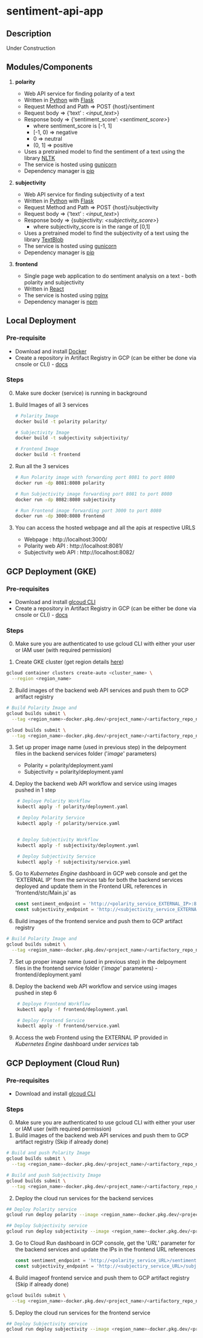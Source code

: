 # sentiment-api-app

## Description
Under Construction

## Modules/Components
1. **polarity**
	- Web API service for finding polarity of a text
	- Written in [Python](https://www.python.org/) with [Flask](https://flask.palletsprojects.com/en/2.2.x/)
	- Request Method and Path => POST {host}/sentiment
	- Request body => {‘text’ : _<input_text>_}
	- Response body => {‘sentiment_score’: _<sentiment_score>_}
		- where sentiment_score is [-1, 1]
		- [-1, 0) => negative 
		- 0 => neutral
		- (0, 1] => positive 
	- Uses a pretrained model to find the sentiment of a text using the library [NLTK](https://www.nltk.org/)
	- The service is hosted using [gunicorn](https://gunicorn.org/)
	- Dependency manager is [pip](https://pip.pypa.io/en/stable/)

2. **subjectivity**
	- Web API service for finding subjectivity of a text
	- Written in [Python](https://www.python.org/) with [Flask](https://flask.palletsprojects.com/en/2.2.x/)
	- Request Method and Path => POST {host}/subjectivity
	- Request body => {‘text’ : _<input_text>_}
	- Response body => {subjectivity: _<subjectivity_score>_}
		- where subjectivity_score is in the range of [0,1]
	- Uses a pretrained model to find the subjectivity of a text using the library [TextBlob](https://textblob.readthedocs.io/en/dev/)
	- The service is hosted using [gunicorn](https://gunicorn.org/)
	- Dependency manager is [pip](https://pip.pypa.io/en/stable/)

3. **frontend**
	- Single page web application to do sentiment analysis on a text - both polarity and subjectivity
	- Written in [React](https://reactjs.org/)
	- The service is hosted using [nginx](https://www.nginx.com/)
	- Dependency manager is [npm](https://www.npmjs.com/)


## Local Deployment
### Pre-requisite
- Download and install [Docker](https://docs.docker.com/get-docker/)
- Create a repository in Artifact Registry in GCP (can be either be done via cnsole or CLI) - [docs](https://cloud.google.com/artifact-registry/docs/repositories/create-repos#docker)

### Steps
0. Make sure docker (service) is running in background

1. Build Images of all 3 services
	```sh
	# Polarity Image
	docker build -t polarity polarity/

	# Subjectivity Image
	docker build -t subjectivity subjectivity/

	# Frontend Image
	docker build -t frontend
	```

2. Run all the 3 services
	```sh
	# Run Polarity image with forwarding port 8081 to port 8080
	docker run -dp 8081:8080 polarity

	# Run Subjectivity image forwarding port 8081 to port 8080
	docker run -dp 8082:8080 subjectivity

	# Run Frontend image forwarding port 3000 to port 8080
	docker run -dp 3000:8080 frontend
	```

3. You can access the hosted webpage and all the apis at respective URLS
	- Webpage : http://localhost:3000/
	- Polarity web API : http://localhost:8081/
	- Subjectivity web API : http://localhost:8082/ 

## GCP Deployment (GKE)
### Pre-requisites
- Download and install [glcoud CLI](https://cloud.google.com/sdk/docs/install)
- Create a repository in Artifact Registry in GCP (can be either be done via cnsole or CLI) - [docs](https://cloud.google.com/artifact-registry/docs/repositories/create-repos#docker)

### Steps
0. Make sure you are authenticated to use gcloud CLI with either your user or IAM user (with required permission)

1. Create GKE cluster (get region details [here](https://cloud.google.com/compute/docs/regions-zones))
```sh
gcloud container clusters create-auto <cluster_name> \
  --region <region_name>
```

2. Build images of the backend web API services and push them to GCP artifact registry
```sh
# Build Polarity Image and 
gcloud builds submit \
  --tag <region_name>-docker.pkg.dev/<project_name>/<artifactory_repo_name>/polarity polarity/

gcloud builds submit \
  --tag <region_name>-docker.pkg.dev/<project_name>/<artifactory_repo_name>/subjectivity subjectivity/
```

3. Set up proper image name (used in previous step) in the delpoyment files in the backend services folder ('_image_' parameters)
	- Polarity = polarity/deployment.yaml
	- Subjectivity = polarity/deployment.yaml

4. Deploy the backend web API workflow and service using images pushed in 1 step
```sh
	# Deploye Polarity Workflow
	kubectl apply -f polarity/deployment.yaml

	# Deploy Polarity Service
	kubectl apply -f polarity/service.yaml


	# Deploy Subjectivity Workflow
	kubectl apply -f subjectivity/deployment.yaml

	# Deploy Subjectivity Service
	kubectl apply -f subjectivity/service.yaml
```

5. Go to _Kubernetes Engine_ dashboard in GCP web console and get the 'EXTERNAL IP' from the _services_  tab for both the backend services deployed and update them in the Frontend URL references in 'frontend/stc/Main.js' as
	```js
	const sentiment_endpoint = 'http://<polarity_service_EXTERNAL_IP>:8080/sentiment';
	const subjectivity_endpoint = 'http://<subjectivity_service_EXTERNAL_IP>:8080/subjectivity';
	```

6. Build images of the frontend service and push them to GCP artifact registry
```sh
# Build Polarity Image and 
gcloud builds submit \
  --tag <region_name>-docker.pkg.dev/<project_name>/<artifactory_repo_name>/frontend frontend/
```

7. Set up proper image name (used in previous step) in the delpoyment files in the frontend service folder ('_image_' parameters) - frontend/deployment.yaml

8. Deploy the backend web API workflow and service using images pushed in step 6
```sh
	# Deploye Frontend Workflow
	kubectl apply -f frontend/deployment.yaml

	# Deploy Frontend Service
	kubectl apply -f frontend/service.yaml
```

9. Access the web Frontend using the EXTERNAL IP provided in _Kubernetes Engine_ dashboard under _services_ tab


## GCP Deployment (Cloud Run)
### Pre-requisites
- Download and install [glcoud CLI](https://cloud.google.com/sdk/docs/install)

### Steps
0. Make sure you are authenticated to use gcloud CLI with either your user or IAM user (with required permission)
1. Build images of the backend web API services and push them to GCP artifact registry (Skip if already done)
```sh
# Build and push Polarity Image
gcloud builds submit \
  --tag <region_name>-docker.pkg.dev/<project_name>/<artifactory_repo_name>/polarity polarity/

# Build and push Subjectivity Image
gcloud builds submit \
  --tag <region_name>-docker.pkg.dev/<project_name>/<artifactory_repo_name>/subjectivity subjectivity/
```

2. Deploy the cloud run services for the backend services
```sh
## Deploy Polarity service
gcloud run deploy polarity --image <region_name>-docker.pkg.dev/<project_name>/<artifactory_repo_name>/polairty

## Deploy Subjectivity service
gcloud run deploy subjectivity --image <region_name>-docker.pkg.dev/<project_name>/<artifactory_repo_name>/subjectivity
```

3. Go to Cloud Run dashboard in GCP console, get the '_URL_' parameter for the backend services and update the IPs in the frontend URL references
	```js
	const sentiment_endpoint = 'http://<polarity_service_URL>/sentiment';
	const subjectivity_endpoint = 'http://<subjectiry_service_URL>/subjectivity';
	```

4. Build imageof frontend service and push them to GCP artifact registry (Skip if already done)
```sh
gcloud builds submit \
  --tag <region_name>-docker.pkg.dev/<project_name>/<artifactory_repo_name>/frontend frontend/
```

5. Deploy the cloud run services for the frontend service
```sh
## Deploy Subjectivity service
gcloud run deploy subjectivity --image <region_name>-docker.pkg.dev/<project_name>/<artifactory_repo_name>/frontend
```